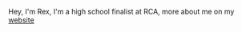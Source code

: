 <!--🏗️  👨‍🎓  🎨  📝  [🕸️](https://regisndizihiwe.me) -->

Hey, I'm Rex, I'm a high school finalist at RCA, more about me on my [website](https://regisndizihiwe.me)
